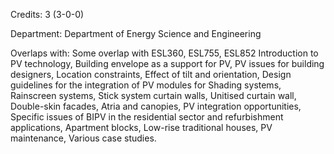 Credits: 3 (3-0-0)

Department: Department of Energy Science and Engineering

Overlaps with: Some overlap with ESL360, ESL755, ESL852 Introduction to PV technology, Building envelope as a support for PV, PV issues for building designers, Location constraints, Effect of tilt and orientation, Design guidelines for the integration of PV modules for Shading systems, Rainscreen systems, Stick system curtain walls, Unitised curtain wall, Double-skin facades, Atria and canopies, PV integration opportunities, Specific issues of BIPV in the residential sector and refurbishment applications, Apartment blocks, Low-rise traditional houses, PV maintenance, Various case studies.